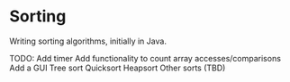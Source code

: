 # Sorting
Writing sorting algorithms, initially in Java. 

TODO:
Add timer
Add functionality to count array accesses/comparisons
Add a GUI
Tree sort
Quicksort
Heapsort
Other sorts (TBD)
